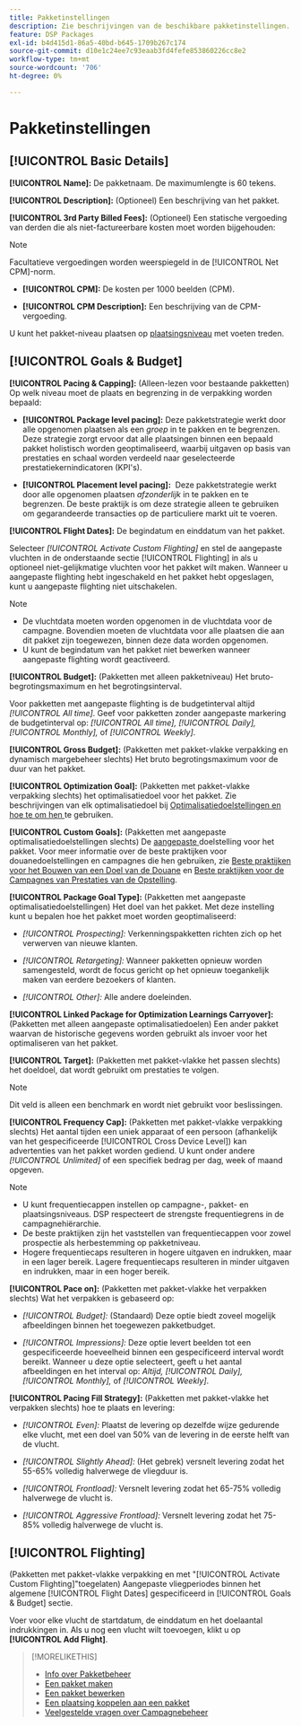 ```yaml
---
title: Pakketinstellingen
description: Zie beschrijvingen van de beschikbare pakketinstellingen.
feature: DSP Packages
exl-id: b4d415d1-86a5-40bd-b645-1709b267c174
source-git-commit: d10e1c24ee7c93eaab3fd4fefe853860226cc8e2
workflow-type: tm+mt
source-wordcount: '706'
ht-degree: 0%

---
```


# Pakketinstellingen

## [!UICONTROL Basic Details]

**[!UICONTROL Name]:** De pakketnaam. De maximumlengte is 60 tekens.

**[!UICONTROL Description]:** (Optioneel) Een beschrijving van het pakket.

**[!UICONTROL 3rd Party Billed Fees]:** (Optioneel) Een statische vergoeding van derden die als niet-factureerbare kosten moet worden bijgehouden:

>[!NOTE]
>
>Facultatieve vergoedingen worden weerspiegeld in de [!UICONTROL Net CPM]-norm.
* **[!UICONTROL CPM]:** De kosten per 1000 beelden (CPM).

* **[!UICONTROL CPM Description]:** Een beschrijving van de CPM-vergoeding.

U kunt het pakket-niveau plaatsen op [plaatsingsniveau](/help/dsp/campaign-management/placements/placement-settings.md) met voeten treden.

## [!UICONTROL Goals & Budget]

**[!UICONTROL Pacing & Capping]:** (Alleen-lezen voor bestaande pakketten) Op welk niveau moet de plaats en begrenzing in de verpakking worden bepaald:

* **[!UICONTROL Package level pacing]:** Deze pakketstrategie werkt door alle opgenomen plaatsen als een  *groep* in te pakken en te begrenzen. Deze strategie zorgt ervoor dat alle plaatsingen binnen een bepaald pakket holistisch worden geoptimaliseerd, waarbij uitgaven op basis van prestaties en schaal worden verdeeld naar geselecteerde prestatiekernindicatoren (KPI&#39;s).

* **[!UICONTROL Placement level pacing]:**  Deze pakketstrategie werkt door alle opgenomen plaatsen  *afzonderlijk* in te pakken en te begrenzen. De beste praktijk is om deze strategie alleen te gebruiken om gegarandeerde transacties op de particuliere markt uit te voeren.

**[!UICONTROL Flight Dates]:** De begindatum en einddatum van het pakket.

Selecteer *[!UICONTROL *Activate Custom Flighting]** en stel de aangepaste vluchten in de onderstaande sectie [!UICONTROL Flighting] in als u optioneel niet-gelijkmatige vluchten voor het pakket wilt maken. Wanneer u aangepaste flighting hebt ingeschakeld en het pakket hebt opgeslagen, kunt u aangepaste flighting niet uitschakelen.

>[!NOTE]
>
>* De vluchtdata moeten worden opgenomen in de vluchtdata voor de campagne. Bovendien moeten de vluchtdata voor alle plaatsen die aan dit pakket zijn toegewezen, binnen deze data worden opgenomen.
> * U kunt de begindatum van het pakket niet bewerken wanneer aangepaste flighting wordt geactiveerd.


**[!UICONTROL Budget]:** (Pakketten met alleen pakketniveau) Het bruto-begrotingsmaximum en het begrotingsinterval.

Voor pakketten met aangepaste flighting is de budgetinterval altijd *[!UICONTROL All time]*. Geef voor pakketten zonder aangepaste markering de budgetinterval op: *[!UICONTROL All time],* *[!UICONTROL Daily],* *[!UICONTROL Monthly],* of *[!UICONTROL Weekly]*.

**[!UICONTROL Gross Budget]:** (Pakketten met pakket-vlakke verpakking en dynamisch margebeheer slechts) Het bruto begrotingsmaximum voor de duur van het pakket.

**[!UICONTROL Optimization Goal]:** (Pakketten met pakket-vlakke verpakking slechts) het optimalisatiedoel voor het pakket. Zie beschrijvingen van elk optimalisatiedoel bij [Optimalisatiedoelstellingen en hoe te om hen ](/help/dsp/optimization/optimization-goals.md) te gebruiken.

**[!UICONTROL Custom Goals]:** (Pakketten met aangepaste optimalisatiedoelstellingen slechts) De  [aangepaste ](/help/dsp/optimization/custom-goal-about.md) doelstelling voor het pakket. Voor meer informatie over de beste praktijken voor douanedoelstellingen en campagnes die hen gebruiken, zie [Beste praktijken voor het Bouwen van een Doel van de Douane](/help/dsp/optimization/custom-goal-best-practices.md) en [Beste praktijken voor de Campagnes van Prestaties van de Opstelling](/help/dsp/optimization/campaign-best-practices-performance.md).

**[!UICONTROL Package Goal Type]:** (Pakketten met aangepaste optimalisatiedoelstellingen) Het doel van het pakket. Met deze instelling kunt u bepalen hoe het pakket moet worden geoptimaliseerd:

* *[!UICONTROL Prospecting]:* Verkenningspakketten richten zich op het verwerven van nieuwe klanten.

* *[!UICONTROL Retargeting]:* Wanneer pakketten opnieuw worden samengesteld, wordt de focus gericht op het opnieuw toegankelijk maken van eerdere bezoekers of klanten.

* *[!UICONTROL Other]:* Alle andere doeleinden.

**[!UICONTROL Linked Package for Optimization Learnings Carryover]:** (Pakketten met alleen aangepaste optimalisatiedoelen) Een ander pakket waarvan de historische gegevens worden gebruikt als invoer voor het optimaliseren van het pakket.

**[!UICONTROL Target]:** (Pakketten met pakket-vlakke het passen slechts) het doeldoel, dat wordt gebruikt om prestaties te volgen.

>[!NOTE]
>
>Dit veld is alleen een benchmark en wordt niet gebruikt voor beslissingen.

**[!UICONTROL Frequency Cap]:** (Pakketten met pakket-vlakke verpakking slechts) Het aantal tijden een uniek apparaat of een persoon (afhankelijk van het gespecificeerde  [!UICONTROL Cross Device Level]) kan advertenties van het pakket worden gediend. U kunt onder andere *[!UICONTROL Unlimited]* of een specifiek bedrag per dag, week of maand opgeven.

>[!NOTE]
>
>* U kunt frequentiecappen instellen op campagne-, pakket- en plaatsingsniveaus. DSP respecteert de strengste frequentiegrens in de campagnehiërarchie.
>* De beste praktijken zijn het vaststellen van frequentiecappen voor zowel prospectie als herbestemming op pakketniveau.
> * Hogere frequentiecaps resulteren in hogere uitgaven en indrukken, maar in een lager bereik. Lagere frequentiecaps resulteren in minder uitgaven en indrukken, maar in een hoger bereik.


**[!UICONTROL Pace on]:** (Pakketten met pakket-vlakke het verpakken slechts) Wat het verpakken is gebaseerd op:

* *[!UICONTROL Budget]:* (Standaard) Deze optie biedt zoveel mogelijk afbeeldingen binnen het toegewezen pakketbudget.

* *[!UICONTROL Impressions]:* Deze optie levert beelden tot een gespecificeerde hoeveelheid binnen een gespecificeerd interval wordt bereikt. Wanneer u deze optie selecteert, geeft u het aantal afbeeldingen en het interval op: *Altijd,* *[!UICONTROL Daily],* *[!UICONTROL Monthly],* of *[!UICONTROL Weekly]*.

**[!UICONTROL Pacing Fill Strategy]:** (Pakketten met pakket-vlakke het verpakken slechts) hoe te plaats en levering:

* *[!UICONTROL Even]:* Plaatst de levering op dezelfde wijze gedurende elke vlucht, met een doel van 50% van de levering in de eerste helft van de vlucht.

* *[!UICONTROL Slightly Ahead]:* (Het gebrek) versnelt levering zodat het 55-65% volledig halverwege de vliegduur is.

* *[!UICONTROL Frontload]:* Versnelt levering zodat het 65-75% volledig halverwege de vlucht is.

* *[!UICONTROL Aggressive Frontload]:* Versnelt levering zodat het 75-85% volledig halverwege de vlucht is.

## [!UICONTROL Flighting]

(Pakketten met pakket-vlakke verpakking en met &quot;[!UICONTROL Activate Custom Flighting]&quot;toegelaten) Aangepaste vliegperiodes binnen het algemene [!UICONTROL Flight Dates] gespecificeerd in [!UICONTROL Goals & Budget] sectie.

Voer voor elke vlucht de startdatum, de einddatum en het doelaantal indrukkingen in. Als u nog een vlucht wilt toevoegen, klikt u op **[!UICONTROL Add Flight]**.

>[!MORELIKETHIS]
>
>* [Info over Pakketbeheer](package-about.md)
>* [Een pakket maken](package-create.md)
>* [Een pakket bewerken](package-edit.md)
>* [Een plaatsing koppelen aan een pakket](package-attach-placement.md)
>* [Veelgestelde vragen over Campagnebeheer](/help/dsp/campaign-management/campaign-management-faq.md)

